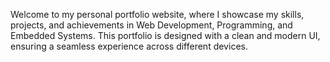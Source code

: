 Welcome to my personal portfolio website, where I showcase my skills, projects, and achievements in Web Development, Programming, and Embedded Systems. This portfolio is designed with a clean and modern UI, ensuring a seamless experience across different devices.
